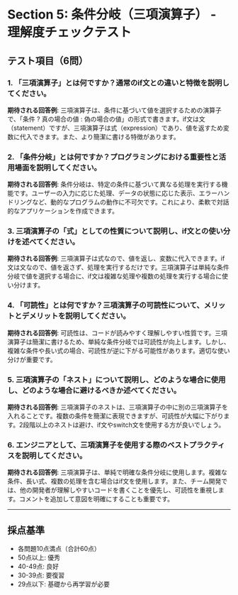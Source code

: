 # Section 5: 条件分岐（三項演算子） - 理解度チェックテスト

## テスト項目（6問）

### 1. 「三項演算子」とは何ですか？通常のif文との違いと特徴を説明してください。

**期待される回答例**:
三項演算子は、条件に基づいて値を選択するための演算子で、「条件 ? 真の場合の値 : 偽の場合の値」の形式で書きます。if文は文（statement）ですが、三項演算子は式（expression）であり、値を返すため変数に代入できます。また、より簡潔に書ける特徴があります。

### 2. 「条件分岐」とは何ですか？プログラミングにおける重要性と活用場面を説明してください。

**期待される回答例**:
条件分岐は、特定の条件に基づいて異なる処理を実行する機能です。ユーザーの入力に応じた処理、データの状態に応じた表示、エラーハンドリングなど、動的なプログラムの動作に不可欠です。これにより、柔軟で対話的なアプリケーションを作成できます。

### 3. 三項演算子の「式」としての性質について説明し、if文との使い分けを述べてください。

**期待される回答例**:
三項演算子は式なので、値を返し、変数に代入できます。if文は文なので、値を返さず、処理を実行するだけです。三項演算子は単純な条件分岐で値を選択する場合に、if文は複雑な処理や複数の処理を実行する場合に使い分けます。

### 4. 「可読性」とは何ですか？三項演算子の可読性について、メリットとデメリットを説明してください。

**期待される回答例**:
可読性は、コードが読みやすく理解しやすい性質です。三項演算子は簡潔に書けるため、単純な条件分岐では可読性が向上します。しかし、複雑な条件や長い式の場合、可読性が逆に下がる可能性があります。適切な使い分けが重要です。

### 5. 三項演算子の「ネスト」について説明し、どのような場合に使用し、どのような場合に避けるべきか述べてください。

**期待される回答例**:
三項演算子のネストは、三項演算子の中に別の三項演算子を入れることです。複数の条件を簡潔に表現できますが、可読性が大幅に下がります。2段階以上のネストは避け、if文やswitch文を使用する方が良いでしょう。

### 6. エンジニアとして、三項演算子を使用する際のベストプラクティスを説明してください。

**期待される回答例**:
三項演算子は、単純で明確な条件分岐に使用します。複雑な条件、長い式、複数の処理を含む場合はif文を使用します。また、チーム開発では、他の開発者が理解しやすいコードを書くことを優先し、可読性を重視します。コメントを追加して意図を明確にすることも重要です。

---

## 採点基準
- 各問題10点満点（合計60点）
- 50点以上: 優秀
- 40-49点: 良好
- 30-39点: 要復習
- 29点以下: 基礎から再学習が必要 